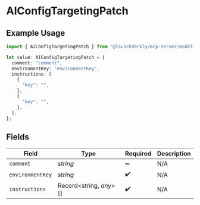 # AIConfigTargetingPatch

## Example Usage

```typescript
import { AIConfigTargetingPatch } from "@launchdarkly/mcp-server/models/components";

let value: AIConfigTargetingPatch = {
  comment: "comment",
  environmentKey: "environmentKey",
  instructions: [
    {
      "key": "",
    },
    {
      "key": "",
    },
  ],
};
```

## Fields

| Field                   | Type                    | Required                | Description             |
| ----------------------- | ----------------------- | ----------------------- | ----------------------- |
| `comment`               | *string*                | :heavy_minus_sign:      | N/A                     |
| `environmentKey`        | *string*                | :heavy_check_mark:      | N/A                     |
| `instructions`          | Record<string, *any*>[] | :heavy_check_mark:      | N/A                     |